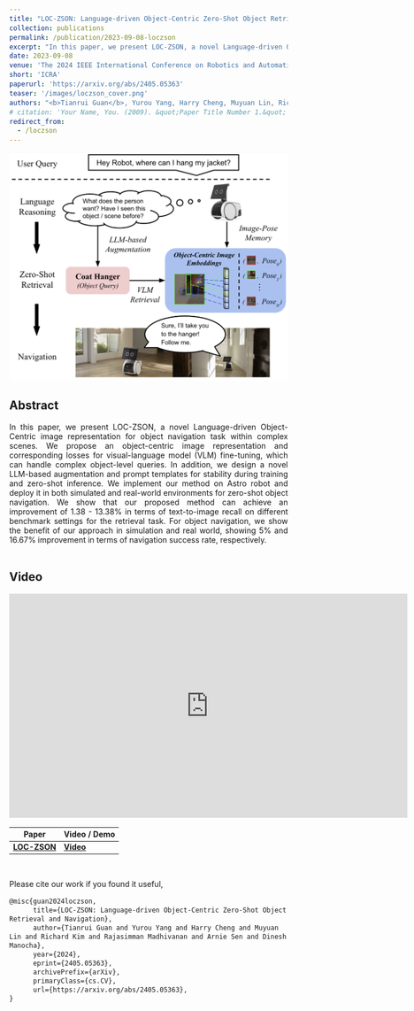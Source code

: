 ```yaml
---
title: "LOC-ZSON: Language-driven Object-Centric Zero-Shot Object Retrieval and Navigation"
collection: publications
permalink: /publication/2023-09-08-loczson
excerpt: "In this paper, we present LOC-ZSON, a novel Language-driven Object-Centric image representation for object navigation task within complex scenes. We propose an object-centric image representation and corresponding losses for visual-language model (VLM) fine-tuning, which can handle complex object-level queries. In addition, we design a novel LLM-based augmentation and prompt templates for stability during training and zero-shot inference. We implement our method on Astro robot and deploy it in both simulated and real-world environments for zero-shot object navigation. We show that our proposed method can achieve an improvement of 1.38 - 13.38% in terms of text-to-image recall on different benchmark settings for the retrieval task. For object navigation, we show the benefit of our approach in simulation and real world, showing 5% and 16.67% improvement in terms of navigation success rate, respectively."
date: 2023-09-08
venue: 'The 2024 IEEE International Conference on Robotics and Automation'
short: 'ICRA'
paperurl: 'https://arxiv.org/abs/2405.05363'
teaser: '/images/loczson_cover.png'
authors: "<b>Tianrui Guan</b>, Yurou Yang, Harry Cheng, Muyuan Lin, Richard Kim, Rajasimman Madhivanan, Arnie Sen, Dinesh Manocha"
# citation: 'Your Name, You. (2009). &quot;Paper Title Number 1.&quot; <i>Journal 1</i>. 1(1).'
redirect_from: 
  - /loczson
---
```


<p style="text-align:center;">
<img src="/images/loczson_cover.png" width="800">
</p>

## Abstract
<div style="text-align: justify"> In this paper, we present LOC-ZSON, a novel Language-driven Object-Centric image representation for object navigation task within complex scenes. We propose an object-centric image representation and corresponding losses for visual-language model (VLM) fine-tuning, which can handle complex object-level queries. In addition, we design a novel LLM-based augmentation and prompt templates for stability during training and zero-shot inference. We implement our method on Astro robot and deploy it in both simulated and real-world environments for zero-shot object navigation. We show that our proposed method can achieve an improvement of 1.38 - 13.38% in terms of text-to-image recall on different benchmark settings for the retrieval task. For object navigation, we show the benefit of our approach in simulation and real world, showing 5% and 16.67% improvement in terms of navigation success rate, respectively.
</div>
<br>

## Video
<iframe width="720" height="405" src="https://www.youtube.com/embed/CWTehAqz_0M" frameborder="0" allow="accelerometer; autoplay; encrypted-media; gyroscope; picture-in-picture" allowfullscreen></iframe>

<br>

| Paper  | Video / Demo  | 
|-----------------------------------------------------------|--------------------------------------------------------------------|
| [**LOC-ZSON**](https://arxiv.org/abs/2405.05363)    | [**Video**](https://youtu.be/CWTehAqz_0M) |

<br>

Please cite our work if you found it useful,

```
@misc{guan2024loczson,
      title={LOC-ZSON: Language-driven Object-Centric Zero-Shot Object Retrieval and Navigation}, 
      author={Tianrui Guan and Yurou Yang and Harry Cheng and Muyuan Lin and Richard Kim and Rajasimman Madhivanan and Arnie Sen and Dinesh Manocha},
      year={2024},
      eprint={2405.05363},
      archivePrefix={arXiv},
      primaryClass={cs.CV},
      url={https://arxiv.org/abs/2405.05363}, 
}
```